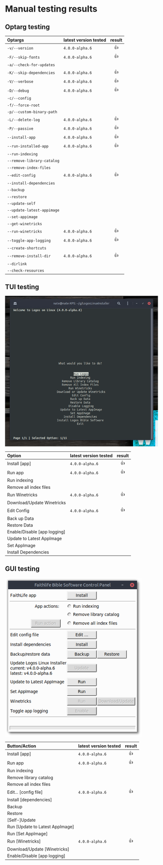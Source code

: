 # Manual testing results

## Optarg testing

| Optargs | latest version tested | result |
| :--- | :--- | :---: |
| `-v/--version` | `4.0.0-alpha.6` | :+1: |
| `-F/--skip-fonts` | `4.0.0-alpha.6` | :+1: |
| `-a/--check-for-updates` | | |
| `-K/--skip-dependencies` | `4.0.0-alpha.6` | :+1: |
| `-V/--verbose` | `4.0.0-alpha.6` | :+1: |
| `-D/--debug` | `4.0.0-alpha.6` | :+1: |
| `-c/--config` | | |
| `-f/--force-root` | | |
| `-p/--custom-binary-path` | | |
| `-L/--delete-log` | `4.0.0-alpha.6` | :+1: |
| `-P/--passive` | `4.0.0-alpha.6` | :+1: |
| `--install-app` | `4.0.0-alpha.6` | :+1: |
| `--run-installed-app` | `4.0.0-alpha.6` | :+1: |
| `--run-indexing` | | |
| `--remove-library-catalog` | | |
| `--remove-index-files` | | |
| `--edit-config` | `4.0.0-alpha.6` | :+1: |
| `--install-dependencies` | | |
| `--backup` | | |
| `--restore` | | |
| `--update-self` | | |
| `--update-latest-appimage` | | |
| `--set-appimage` | | |
| `--get-winetricks` | | |
| `--run-winetricks` | `4.0.0-alpha.6` | :+1: |
| `--toggle-app-logging` | `4.0.0-alpha.6` | :+1: |
| `--create-shortcuts` | | |
| `--remove-install-dir` | `4.0.0-alpha.6` | :+1: |
| `--dirlink` | | |
| `--check-resources` | | |

## TUI testing

![TUI screenshot](manual-testing-tui.png)

| Option | latest version tested | result |
| :--- | :--- | :---: |
| Install [app] | `4.0.0-alpha.6` | :+1: |
| Run app | `4.0.0-alpha.6` | :+1: |
| Run indexing |||
| Remove all index files |||
| Run Winetricks | `4.0.0-alpha.6` | :+1: |
| Download/Update Winetricks |||
| Edit Config | `4.0.0-alpha.6` | :+1: |
| Back up Data |||
| Restore Data |||
| Enable/Disable [app logging] |||
| Update to Latest AppImage |||
| Set AppImage |||
| Install Dependencies |||

## GUI testing

![GUI screenshot](manual-testing-gui.png)

| Button/Action | latest version tested | result |
| :--- | :--- | :---: |
| Install [app] | `4.0.0-alpha.6` | :+1: |
| Run app | `4.0.0-alpha.6` | :+1: |
| Run indexing |||
| Remove library catalog |||
| Remove all index files |||
| Edit... [config file] | `4.0.0-alpha.6` | :+1: |
| Install [dependencies] |||
| Backup |||
| Restore |||
| [Self-]Update |||
| Run [Update to Latest AppImage] |||
| Run [Set AppImage] |||
| Run [Winetricks] | `4.0.0-alpha.6` | :+1: |
| Download/Update [Winetricks] |||
| Enable/Disable [app logging] |||
